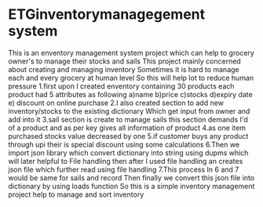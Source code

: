 # ETGinventorymanagegement system
This is an enventory management system project which can help to grocery owner's to manage their stocks and sails
This project mainly concerned about creating and managing inventory
Sometimes it is hard to manage each and every grocery at human level
So this will help lot to reduce human pressure
1.first upon I created enventory containing 30 products each product had 5 attributes as following
  a)name b)price c)stocks d)expiry date e) discount on online purchase
2.I also created section to add new inventory/stocks to the existing dictionary
  Which get input from owner and add into it
3.sail section is create to manage sails this section demands I'd of a product and as per key gives all information of product
4.as one item purchased stocks value decreased by one
5.if customer buys any product through upi their is special discount using some calculations
6.Then we import json library which convert dictionary into string using dupms which will later helpful to 
  File handling then after I used file handling an creates json file which further read using file handling
7.This process In 6 and 7 would be same for sails and record 
Then finally we convert this json file into dictionary by using loads function
So this is a simple inventory management project help to manage and sort inventory

